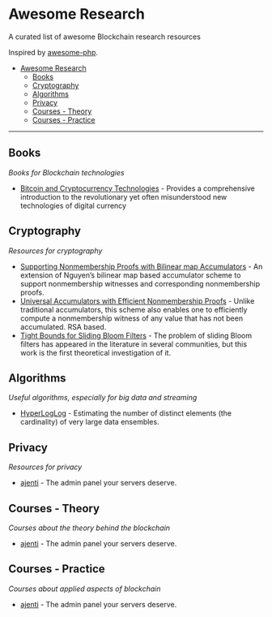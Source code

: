 # Awesome Research

A curated list of awesome Blockchain research resources

Inspired by [awesome-php](https://github.com/ziadoz/awesome-php).

- [Awesome Research](#awesome-research)
    - [Books](#books)
    - [Cryptography](#cryptography)
    - [Algorithms](#algorithms)
    - [Privacy](#privacy)
    - [Courses - Theory](#courses-theory)
    - [Courses - Practice](#courses-practice)

---

## Books

*Books for Blockchain technologies*

* [Bitcoin and Cryptocurrency Technologies](https://bitcoinbook.cs.princeton.edu/) - Provides a comprehensive introduction to the revolutionary 
yet often misunderstood new technologies of digital currency


## Cryptography

*Resources for cryptography*

* [Supporting Nonmembership Proofs with Bilinear map Accumulators](https://eprint.iacr.org/2008/538.pdf) - An extension of Nguyen’s 
bilinear map based accumulator scheme to support nonmembership witnesses and corresponding nonmembership proofs.
* [Universal Accumulators with Efficient Nonmembership Proofs](https://www.cs.purdue.edu/homes/ninghui/papers/accumulator_acns07.pdf) -  Unlike traditional accumulators,
this scheme also enables one to efficiently compute a nonmembership witness of any value that has not been accumulated. RSA based.
* [Tight Bounds for Sliding Bloom Filters](https://arxiv.org/pdf/1304.5872.pdf) -  The problem of sliding Bloom filters has appeared in the literature in several communities,
but this work is the first theoretical investigation of it.

## Algorithms

*Useful algorithms, especially for big data and streaming*
* [HyperLogLog](http://algo.inria.fr/flajolet/Publications/FlFuGaMe07.pdf) - Estimating the number of distinct elements (the cardinality) of very large data ensembles.

## Privacy

*Resources for privacy*

* [ajenti](https://github.com/ajenti/ajenti) - The admin panel your servers deserve.

## Courses - Theory

*Courses about the theory behind the blockchain*

* [ajenti](https://github.com/ajenti/ajenti) - The admin panel your servers deserve.

## Courses - Practice

*Courses about applied aspects of blockchain*

* [ajenti](https://github.com/ajenti/ajenti) - The admin panel your servers deserve.
